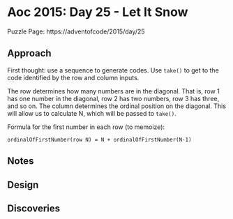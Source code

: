 # Aoc 2015: Day 25 - Let It Snow

Puzzle Page: https://adventofcode/2015/day/25

## Approach 

First thought: use a sequence to generate codes. Use `take()` to get to the code identified by the row and column inputs.

The row determines how many numbers are in the diagonal. That is, row 1 has one number in the diagonal, row 2 has two numbers, row 3 has three, and so on.
The column determines the ordinal position on the diagonal. This will allow us to calculate N, which will be passed to `take()`.

Formula for the first number in each row (to memoize):

    ordinalOfFirstNumber(row N) = N + ordinalOfFirstNumber(N-1)


## Notes

## Design

## Discoveries